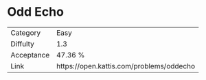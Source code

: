 # Odd Echo

<table>
    <tr>
        <td>Category</td>
        <td>Easy</td>
    </tr>
    <tr>
        <td>Diffulty</td>
        <td>1.3</td>
    </tr>
    <tr>
        <td>Acceptance</td>
        <td>47.36 %</td>
    </tr>
    <tr>
        <td>Link</td>
        <td>https://open.kattis.com/problems/oddecho</td>
    </tr>
</table>